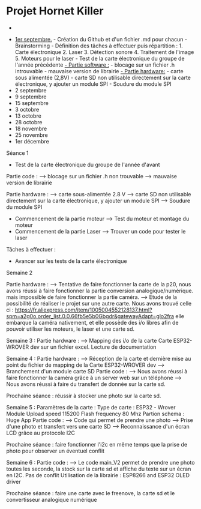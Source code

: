 # **Projet Hornet Killer**
-
* <u>1er septembre.</u>
      - Création du Github et d'un fichier .md pour chacun
      - Brainstorming
      - Définition des tâches à effectuer puis répartition :
        1. Carte électronique
        2. Laser
        3. Détection sonore
        4. Traitement de l'image 
        5. Moteurs pour le laser
      - Test de la carte électronique du groupe de l'année précédente
      <u>- Partie software :</u>
        - blocage sur un fichier .h introuvable
        - mauvaise version de librairie
      <u>- Partie hardware:</u>
        - carte sous alimentée (2,8V)
        - carte SD non utilisable directement sur la carte électronique, y ajouter un module SPI
        - Soudure du module SPI
* 2 septembre
* 9 septembre
* 15 septembre
* 3 octobre
* 13 octobre
* 28 octobre
* 18 novembre
* 25 novembre
* 1er décembre













Séance 1 


- Test de la carte électronique du groupe de l'année d'avant

Partie code :
  --> blocage sur un fichier .h non trouvable
  --> mauvaise version de librairie

Partie hardware :
  --> carte sous-alimentée 2.8 V
  --> carte SD non utilisable directement sur la carte électronique, y ajouter un module SPI
  --> Soudure du module SPI
 
 - Commencement de la partie moteur 
  --> Test du moteur et montage du moteur
 - Commencement de la partie Laser
  --> Trouver un code pour tester le laser 
  
Tâches à effectuer :
- Avancer sur les tests de la carte électronique

Semaine 2 

Partie hardware : 
  --> Tentative de faire fonctionner la carte de la p20, nous avons réussi à faire fonctionner la partie conversion analogique/numérique.
  mais impossible de faire fonctionner la partie caméra. 
  --> Etude de la possibilité de réaliser le projet sur une autre carte. Nous avons trouvé celle ci : 
  https://fr.aliexpress.com/item/1005004552128137.html?spm=a2g0o.order_list.0.0.66fb5e5b0Gbgdr&gatewayAdapt=glo2fra
  elle embarque la caméra nativement, et elle possède des i/o libres afin de pouvoir utiliser les moteurs, le laser et une carte sd.
  
Semaine 3 :
Partie hardware : 
--> Mapping des i/o de la carte Carte ESP32-WROVER dev sur un fichier excel. Lecture de documentation

Semaine 4 :
Partie hardware : 
--> Réception de la carte et dernière mise au point du fichier de mapping de la Carte ESP32-WROVER dev
--> Branchement d'un module carte SD 
Partie code :
--> Nous avons réussi à faire fonctionner la caméra grâce à un server web sur un téléphone
--> Nous avons réussi à faire du transfert de donnée sur la carte sd.

Prochaine séance : réussir à stocker une photo sur la carte sd.

Semaine 5 :
Paramètres de la carte :  Type de carte : ESP32 - Wrover Module
                          Upload speed 115200
                          Flash frequency 80 Mhz
                          Partion schema : Huge App
Partie code :
--> Code qui permet de prendre une photo
--> Prise d'une photo et transfert vers une carte SD
--> Reconnaissance d'un écran LCD grâce au protocole I2C

Prochaine séance : faire fonctionner l'i2c en même temps que la prise de photo pour observer un éventuel conflit

Semaine 6 :
Partie code : 
--> Le code main_V2 permet de prendre une photo toutes les seconde, la stock sur la carte sd et affiche du texte sur un écran en I2C. Pas de conflit
Utilisation de la librairie : ESP8266 and ESP32 OLED driver

Prochaine séance : faire une carte avec le freenove, la carte sd et le convertisseur analogique numérique
